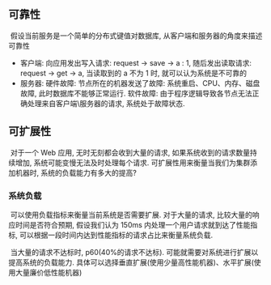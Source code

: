 ## 可靠性

​	假设当前服务是一个简单的分布式键值对数据库, 从客户端和服务器的角度来描述可靠性

- 客户端: 向应用发出写入请求: request -> save -> a : 1,  随后发出读取请求: request -> get -> a, 当读取到的 a 不为 1 时, 就可以认为系统是不可靠的
- 服务器: 硬件故障: 节点所在的机器发送了故障: 系统重启、CPU、内存、磁盘故障, 此时数据库不能够正常运行. 软件故障: 由于程序逻辑导致各节点无法正确处理来自客户端\服务器的请求, 系统处于故障状态.

## 可扩展性

​	对于一个 Web 应用, 无时无刻都会收到大量的请求, 如果系统收到的请求数量持续增加, 系统可能变慢无法及时处理每个请求. 可扩展性用来衡量当我们为集群添加机器时, 系统的负载能力有多大的提高?

### 系统负载

​	可以使用负载指标来衡量当前系统是否需要扩展. 对于大量的请求, 比较大量的响应时间是否符合预期, 假设我们认为 150ms 内处理一个用户请求就到达了性能指标, 可以根据一段时间内达到性能指标的请求占比来衡量系统负载.

​	当大量的请求不达标时, p60(40%的请求不达标). 可能就需要对系统进行扩展以提高系统的负载能力.  具体可以选择垂直扩展(使用少量高性能机器)、水平扩展(使用大量廉价低性能机器)